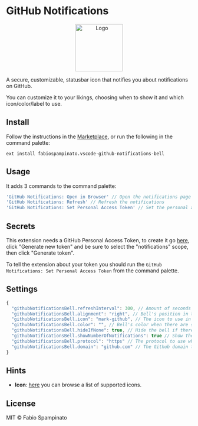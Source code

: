 # GitHub Notifications

<p align="center">
  <img src="https://raw.githubusercontent.com/fabiospampinato/vscode-github-notifications-bell/master/resources/logo.png" width="128" alt="Logo">
</p>

A secure, customizable, statusbar icon that notifies you about notifications on GitHub.

You can customize it to your likings, choosing when to show it and which icon/color/label to use.

## Install

Follow the instructions in the [Marketplace](https://marketplace.visualstudio.com/items?itemName=fabiospampinato.vscode-github-notifications-bell), or run the following in the command palette:

```shell
ext install fabiospampinato.vscode-github-notifications-bell
```

## Usage

It adds 3 commands to the command palette:

```js
'GitHub Notifications: Open in Browser' // Open the notifications page in the browser
'GitHub Notifications: Refresh' // Refresh the notifications
'GitHub Notifications: Set Personal Access Token' // Set the personal access token
```

## Secrets

This extension needs a GitHub Personal Access Token, to create it go [here](https://github.com/settings/tokens), click "Generate new token" and be sure to select the "notifications" scope, then click "Generate token".

To tell the extension about your token you should run the `GitHub Notifications: Set Personal Access Token` from the command palette.

## Settings

```js
{
  "githubNotificationsBell.refreshInterval": 300, // Amount of seconds to wait before each refresh
  "githubNotificationsBell.alignment": "right", // Bell's position in the statusbar (left/right)
  "githubNotificationsBell.icon": "mark-github", // The icon to use in the statusbar
  "githubNotificationsBell.color": "", // Bell's color when there are some notifications
  "githubNotificationsBell.hideIfNone": true, // Hide the bell if there are no notifications
  "githubNotificationsBell.showNumberOfNotifications": true // Show the number of notifications alongside the bell icon
  "githubNotificationsBell.protocol": "https" // The protocol to use when quering GitHub
  "githubNotificationsBell.domain": "github.com" // The Github domain to query against. Github Enterprise may use a different domain
}
```

## Hints

- **Icon**: [here](https://code.visualstudio.com/api/references/icons-in-labels#icon-listing) you can browse a list of supported icons.

## License

MIT © Fabio Spampinato
